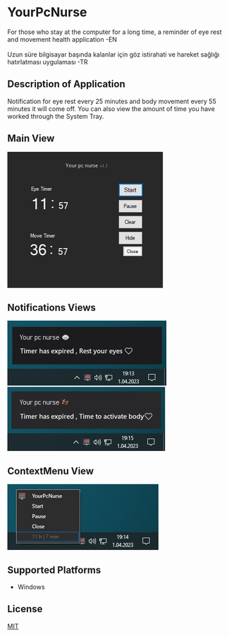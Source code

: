 # YourPcNurse
For those who stay at the computer for a long time, a reminder of eye rest and movement health application -EN
<br>
<br>
Uzun süre bilgisayar başında kalanlar için göz istirahati ve hareket sağlığı hatırlatması uygulaması -TR
<br>
<h2>Description of Application</h2>
<p>Notification for eye rest every 25 minutes and body movement every 55 minutes
it will come off. You can also view the amount of time you have worked through the System Tray.</p>
<h2>Main View</h2>
<img src="Main-2.png" />
<h2>Notifications Views</h2>
<div>
<img src="Notification-1.png" />
&nbsp;&nbsp;
<img src="Notification-2.png" />
</div>
<h2>ContextMenu View</h2>
<img src="NotfyIcon.png" />
<h2>Supported Platforms</h2>
<ul>
<li>Windows</li>
</ul>
<h2>License</h2>
<a href="LICENSE">MIT</a>
